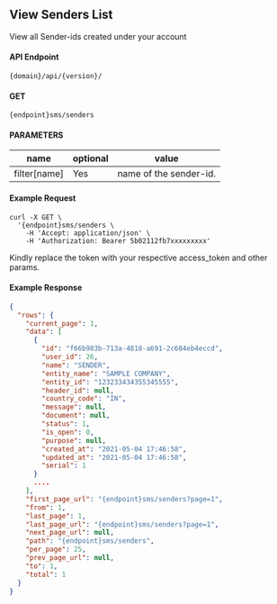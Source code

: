 ## View Senders List

View all Sender-ids created under your account

#### API Endpoint

```
{domain}/api/{version}/
```

#### GET

```
{endpoint}sms/senders
```

#### PARAMETERS

| name         | optional | value                  |
| ------------ | -------- | ---------------------- |
| filter[name] | Yes      | name of the sender-id. |

#### Example Request

```
curl -X GET \
  '{endpoint}sms/senders \
    -H 'Accept: application/json' \
    -H 'Authorization: Bearer 5b02112fb7xxxxxxxxx'
```

Kindly replace the token with your respective access_token and other params.

#### Example Response

```json
{
  "rows": {
    "current_page": 1,
    "data": [
      {
        "id": "f66b983b-713a-4818-a691-2c684eb4eccd",
        "user_id": 26,
        "name": "SENDER",
        "entity_name": "SAMPLE COMPANY",
        "entity_id": "123233434355345555",
        "header_id": null,
        "country_code": "IN",
        "message": null,
        "document": null,
        "status": 1,
        "is_open": 0,
        "purpose": null,
        "created_at": "2021-05-04 17:46:58",
        "updated_at": "2021-05-04 17:46:58",
        "serial": 1
      }
      ....
    ],
    "first_page_url": "{endpoint}sms/senders?page=1",
    "from": 1,
    "last_page": 1,
    "last_page_url": "{endpoint}sms/senders?page=1",
    "next_page_url": null,
    "path": "{endpoint}sms/senders",
    "per_page": 25,
    "prev_page_url": null,
    "to": 1,
    "total": 1
  }
}
```
